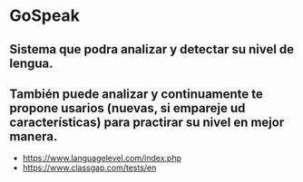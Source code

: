 # GoSpeak
## Sistema que podra analizar y detectar su nivel de lengua.

## También puede analizar y continuamente te propone usarios (nuevas, si empareje ud características) para practirar su nivel en mejor manera.
* https://www.languagelevel.com/index.php
* https://www.classgap.com/tests/en
